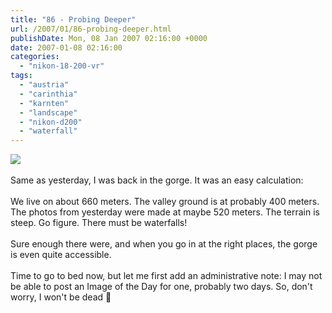```yaml
---
title: "86 - Probing Deeper"
url: /2007/01/86-probing-deeper.html
publishDate: Mon, 08 Jan 2007 02:16:00 +0000
date: 2007-01-08 02:16:00
categories: 
  - "nikon-18-200-vr"
tags: 
  - "austria"
  - "carinthia"
  - "karnten"
  - "landscape"
  - "nikon-d200"
  - "waterfall"
---
```

<a href="https://d25zfm9zpd7gm5.cloudfront.net/1200x1200/2007/20070107_163133_ps.jpg"><img src="https://d25zfm9zpd7gm5.cloudfront.net/0600x0600/2007/20070107_163133_ps.jpg"/></a><br/><br/>Same as yesterday, I was back in the gorge. It was an easy calculation:<br/><br/>We live on about 660 meters. The valley ground is at probably 400 meters. The photos from yesterday were made at maybe 520 meters. The terrain is steep. Go figure. There must be waterfalls!<br/><br/>Sure enough there were, and when you go in at the right places, the gorge is even quite accessible.<br/><br/>Time to go to bed now, but let me first add an administrative note: I may not be able to post an Image of the Day for one, probably two days. So, don't worry, I won't be dead 🙂
